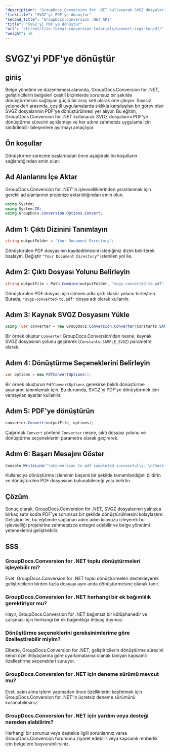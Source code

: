 ```yaml
---
"description": "GroupDocs.Conversion for .NET kullanarak SVGZ dosyalarını zahmetsizce PDF'ye dönüştürün. Adım adım öğreticiyi keşfedin ve kusursuz belge yönetimi yeteneklerini serbest bırakın."
"linktitle": "SVGZ'yi PDF'ye dönüştür"
"second_title": "GroupDocs.Conversion .NET API"
"title": "SVGZ'yi PDF'ye dönüştür"
"url": "/tr/net/file-format-conversion-tutorials/convert-svgz-to-pdf/"
"weight": 16
---
```


# SVGZ'yi PDF'ye dönüştür

## giriiş
Belge yönetimi ve düzenlemesi alanında, GroupDocs.Conversion for .NET, geliştiricilerin belgeleri çeşitli biçimlerde sorunsuz bir şekilde dönüştürmesini sağlayan güçlü bir araç seti olarak öne çıkıyor. Sayısız yetenekleri arasında, çeşitli uygulamalarda sıklıkla karşılaşılan bir görev olan SVGZ dosyalarının PDF'ye dönüştürülmesi yer alıyor. Bu eğitim, GroupDocs.Conversion for .NET kullanarak SVGZ dosyalarını PDF'ye dönüştürme sürecini açıklamayı ve her adımı zahmetsiz uygulama için sindirilebilir bileşenlere ayırmayı amaçlıyor.
## Ön koşullar
Dönüştürme sürecine başlamadan önce aşağıdaki ön koşulların sağlandığından emin olun:

## Ad Alanlarını İçe Aktar
GroupDocs.Conversion for .NET'in işlevselliklerinden yararlanmak için gerekli ad alanlarının projenize aktarıldığından emin olun.
```csharp
using System;
using System.IO;
using GroupDocs.Conversion.Options.Convert;
```

## Adım 1: Çıktı Dizinini Tanımlayın
```csharp
string outputFolder = "Your Document Directory";
```
Dönüştürülen PDF dosyasının kaydedilmesini istediğiniz dizini belirterek başlayın. Değiştir `"Your Document Directory"` istenilen yol ile.
## Adım 2: Çıktı Dosyası Yolunu Belirleyin
```csharp
string outputFile = Path.Combine(outputFolder, "svgz-converted-to.pdf");
```
Dönüştürülen PDF dosyası için istenen adla çıktı klasör yolunu birleştirin. Burada, `"svgz-converted-to.pdf"` dosya adı olarak kullanılır.
## Adım 3: Kaynak SVGZ Dosyasını Yükle
```csharp
using (var converter = new GroupDocs.Conversion.Converter(Constants.SAMPLE_SVGZ))
```
Bir örnek oluştur `Converter` GroupDocs.Conversion'dan nesne, kaynak SVGZ dosyasının yolunu geçirerek (`Constants.SAMPLE_SVGZ`) parametre olarak.
## Adım 4: Dönüştürme Seçeneklerini Belirleyin
```csharp
var options = new PdfConvertOptions();
```
Bir örnek oluşturun `PdfConvertOptions` gerekirse belirli dönüştürme ayarlarını tanımlamak için. Bu durumda, SVGZ'yi PDF'ye dönüştürmek için varsayılan ayarlar kullanılır.
## Adım 5: PDF'ye dönüştürün
```csharp
converter.Convert(outputFile, options);
```
Çağırmak `Convert` yöntemi `Converter` nesne, çıktı dosyası yolunu ve dönüştürme seçeneklerini parametre olarak geçirerek.
## Adım 6: Başarı Mesajını Göster
```csharp
Console.WriteLine("\nConversion to pdf completed successfully. \nCheck output in {0}", outputFolder);
```
Kullanıcıya dönüştürme işleminin başarılı bir şekilde tamamlandığını bildirin ve dönüştürülen PDF dosyasının bulunabileceği yolu belirtin.

## Çözüm
Sonuç olarak, GroupDocs.Conversion for .NET, SVGZ dosyalarının yalnızca birkaç satır kodla PDF'ye sorunsuz bir şekilde dönüştürülmesini kolaylaştırır. Geliştiriciler, bu eğitimde sağlanan adım adım kılavuzu izleyerek bu işlevselliği projelerine zahmetsizce entegre edebilir ve belge yönetimi yeteneklerini geliştirebilir.
## SSS
### GroupDocs.Conversion for .NET toplu dönüştürmeleri işleyebilir mi?
Evet, GroupDocs.Conversion for .NET toplu dönüştürmeleri destekleyerek geliştiricilerin birden fazla dosyayı aynı anda dönüştürmesine olanak tanır.
### GroupDocs.Conversion for .NET herhangi bir ek bağımlılık gerektiriyor mu?
Hayır, GroupDocs.Conversion for .NET bağımsız bir kütüphanedir ve çalışması için herhangi bir ek bağımlılığa ihtiyaç duymaz.
### Dönüştürme seçeneklerini gereksinimlerime göre özelleştirebilir miyim?
Elbette, GroupDocs.Conversion for .NET, geliştiricilerin dönüştürme sürecini kendi özel ihtiyaçlarına göre uyarlamalarına olanak tanıyan kapsamlı özelleştirme seçenekleri sunuyor.
### GroupDocs.Conversion for .NET için deneme sürümü mevcut mu?
Evet, satın alma işlemi yapmadan önce özelliklerini keşfetmek için GroupDocs.Conversion for .NET'in ücretsiz deneme sürümünü kullanabilirsiniz.
### GroupDocs.Conversion for .NET için yardım veya desteği nereden alabilirim?
Herhangi bir sorunuz veya destekle ilgili sorunlarınız varsa GroupDocs.Conversion forumunu ziyaret edebilir veya kapsamlı rehberlik için belgelere başvurabilirsiniz.